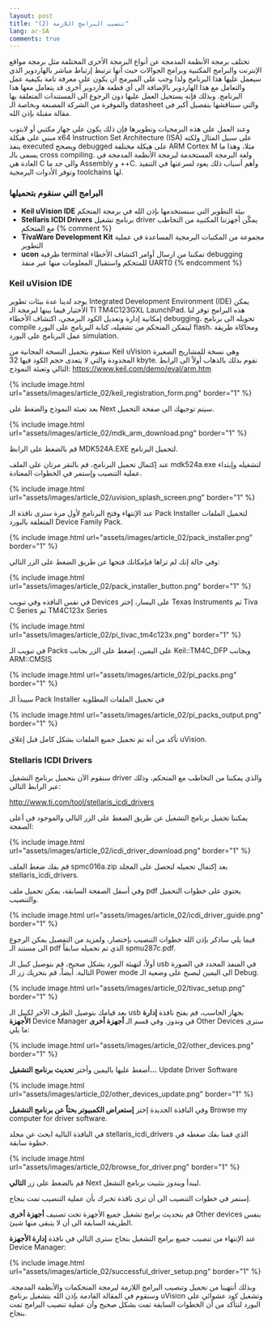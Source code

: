 ```yaml
---
layout: post
title: "(2) تنصيب البرامج اللازمة"
lang: ar-SA
comments: true
---
```


تختلف برمجة الأنظمة المدمجة عن أنواع البرمجة الأخرى المختلفة مثل برمجة مواقع الإنترنت والبرامج المكتبية وبرامج الجوالات حيث أنها ترتبط إرتباط مباشر بالهاردوير الذي سيعمل عليها هذا البرنامج ولذا وجب على المبرمج أن يكون على معرفة تامة بكيفية عمل والتعامل مع هذا الهاردوير بالإضافة الى أي قطعة هاردوير أخرى قد يتعامل معها هذا البرنامج. وبذلك فإنه يستحيل العمل عليها دون الرجوع الى المستندات المتعلقة بها والموفرة من الشركة المصنعة وبخاصة الـ datasheet والتي سنناقشها بتفصيل أكبر في مقالة مقبلة بإذن الله.

وعند العمل على هذه البرمجيات وتطويرها فإن ذلك يكون على جهاز مكتبي أو لابتوب مبني على هيكلة x64 Instruction Set Architecture (ISA) على سبيل المثال ولكنه ينفذ executed ويصحح debugged على هيكلة مختلفة ARM Cortex M مثلا، وهذا ما يسمى بالـ cross compiling. ولغة البرمجة المستخدمة لبرمجة الأنظمة المدمجة في العادة  هي C والى حد ما Assembly و ++C.  وأهم أسباب ذلك يعود لسرعتها في التنفيذ وتوفر الأدوات البرمجية toolchains لها.

### []()البرامج التي سنقوم بتحميلها
* **Keil uVision IDE** بيئة التطوير التي سنستخدمها بإذن الله في برمجة المتحكم
* **Stellaris ICDI Drivers** برنامج تشغيل driver يمكّن أجهزتنا المكتبية من التخاطب مع المتحكم
{% comment %}
* **TivaWare Development Kit** مجموعة من المكتبات البرمجية المساعدة في عملية التطوير
* **ucon** طرفية terminal تمكننا من ارسال أوامر اكتشاف الأخطاء debugging للمتحكم واستقبال المعلومات منها عبر منفذ UART0
{% endcomment %}

### []()Keil uVision IDE
يوجد لدينا عدة بيئات تطوير Integrated Development Environment (IDE) يمكن الأختيار فيما بينها لبرمجة الـ TI TM4C123GXL LaunchPad. هذه البرامج توفر لنا إمكانية إدارة وتعديل الكود البرمجي، اكتشاف الأخطاء debugging، تحويله الى برنامج compile ليتمكن المتحكم من تشغيله، كتابة البرنامج على البورد flash، ومحاكاة طريقة عمل البرنامج على البورد simulation.

سنقوم بتحميل النسخة المجانية من Keil uVision وهي نسخة للمشاريح الصغيرة المحدودة والتي لا يتعدى حجم الكود فيها 32 kbyte. نقوم بذلك بالذهاب أولاً الى الرابط التالي وتعبئة النموذج:
<https://www.keil.com/demo/eval/arm.htm>

{% include image.html url="assets/images/article_02/keil_registration_form.png" border="1" %}

بعد تعبئة النموذج والضغط على Next سيتم توجيهك الى صفحة التحميل. 

{% include image.html url="assets/images/article_02/mdk_arm_download.png" border="1" %}

قم بالضغط على الرابط MDK524A.EXE لتحميل البرنامج.

عند إكتمال تحميل البرنامج، قم بالنقر مرتان على الملف mdk524a.exe لتشغيله وإبتداء عملية التنصيب وإستمر في الخطوات المعتادة.

{% include image.html url="assets/images/article_02/uvision_splash_screen.png" border="1" %}

عند الإنتهاء وفتح البرنامج لأول مرة سترى نافذة الـ Pack Installer لتحميل الملفات المتعلقة بالبورد Device Family Pack. 

{% include image.html url="assets/images/article_02/pack_installer.png" border="1" %}

وفي حالة إنك لم تراها فبإمكانك فتحها عن طريق الضغط على الزر التالي:

{% include image.html url="assets/images/article_02/pack_installer_button.png" border="1" %}

في نفس النافذه وفي تبويب Devices على اليسار، إختر Texas Instruments ثم Tiva C Series ثم TM4C123x Series

{% include image.html url="assets/images/article_02/pi_tivac_tm4c123x.png" border="1" %}

في تبويب الـ Packs على اليمين، إضغط على الزر بجانب Keil::TM4C_DFP وبجانب ARM::CMSIS

{% include image.html url="assets/images/article_02/pi_packs.png" border="1" %}

سيبدأ الـ Pack Installer في تحميل الملفات المطلوبة

{% include image.html url="assets/images/article_02/pi_packs_output.png" border="1" %}

تأكد من أنه تم تحميل جميع الملفات بشكل كامل قبل إغلاق uVision.


### []()Stellaris ICDI Drivers
سنقوم الآن بتحميل برنامج التشغيل driver والذي يمكننا من التخاطب مع المتحكم، وذلك عبر الرابط التالي:

<http://www.ti.com/tool/stellaris_icdi_drivers>

يمكننا تحميل برنامج التشغيل عن طريق الضغط على الزر التالي والموجود في أعلى الصفحة:

{% include image.html url="assets/images/article_02/icdi_driver_download.png" border="1" %}

قم بفك ضغط الملف spmc016a.zip بعد إكتمال تحميله لتحصل على المجلد stellaris_icdi_drivers.

وفي أسفل الصفحة السابقة، يمكن تحميل ملف pdf يحتوي على خطوات التحميل والتنصيب.

{% include image.html url="assets/images/article_02/icdi_driver_guide.png" border="1" %}




فيما يلي ساذكر بإذن الله خطوات التنصيب بإختصار، ولمزيد من التفصيل يمكن الرجوع الى مستند الـ pdf الذي تم تحميله سابقاً spmu287c.pdf.

أولاً، لتهيئة البورد بشكل صحيح، قم بتوصيل كيبل الـ usb في المنفذ المحدد في الصورة التالية. أيضاً، قم بتحريك زر الـ Power mode الى اليمين ليصبح على وضعية الـ Debug.

{% include image.html url="assets/images/article_02/tivac_setup.png" border="1" %}

بعد قيامك بتوصيل الطرف الآخر لكيبل الـ usb بجهاز الحاسب، قم بفتح نافذة **إدارة الأجهزة** Device Manager في وندوز. وفي قسم الـ **أجهزة أخرى** Other Devices سترى ما يلي:

{% include image.html url="assets/images/article_02/other_devices.png" border="1" %}

أضغط عليها باليمين وأختر **تحديث برنامج التشغيل...** Update Driver Software

{% include image.html url="assets/images/article_02/other_devices_update.png" border="1" %}

وفي النافذة الجديدة إختر **إستعراض الكمبيوتر بحثاً عن برنامج التشغيل**  Browse my computer for driver software.

في النافذة التالية ابحث عن مجلد stellaris_icdi_drivers الذي قمنا بفك ضغطه في خطوة سابقة.

{% include image.html url="assets/images/article_02/browse_for_driver.png" border="1" %}

قم بالضغط على زر **التالي**  Next ليبدأ ويندوز بتثبيت برنامج التشغل. 

إستمر في خطوات التنصيب الى أن ترى نافذة تخبرك بأن عملية التنصيب تمت بنجاح.

قم بتحديث برامج تشغيل جميع الأجهزة تحت تصنيف **أجهزة أخرى**  Other devices بنفس الطريقة السابقة الى أن لا يتبقى منها شيئ.

عند الإنتهاء من تنصيب جميع برامج التشغيل بنجاح سترى التالي في نافذة **إدارة الأجهزة** Device Manager:

{% include image.html url="assets/images/article_02/successful_driver_setup.png" border="1" %}

وبذلك أنتهينا من تحميل وتنصيب البرامج اللازمة لبرمجة المتحكمات والأنظمة المدمجة. وسنقوم في المقالة القادمة بإذن الله بتشغيل برنامج uVision وتشغيل كود عشوائي على البورد لنتأكد من أن الخطوات السابقة تمت بشكل صحيح وأن عملية تنصيب البرامج تمت بنجاح.









